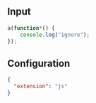 
## Input
```javascript input
a(function*() {
    console.log("ignore");
});
```

## Configuration
```json configuration
{
  "extension": "js"
}
```
